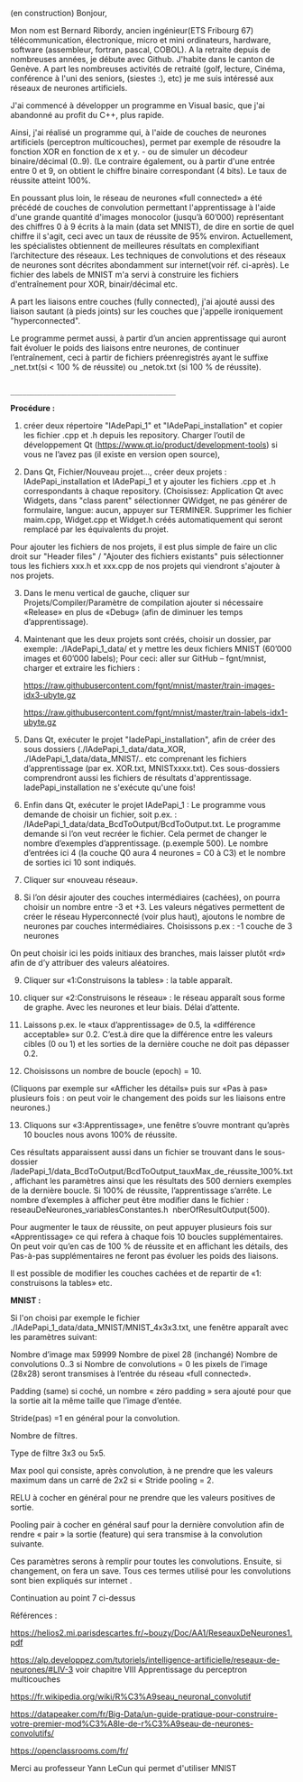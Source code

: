 

﻿(en construction)
Bonjour,
 
Mon nom est Bernard Ribordy, ancien ingénieur(ETS Fribourg 67)  télécommunication, électronique, micro et mini ordinateurs, hardware, software (assembleur, fortran, pascal, COBOL). A la retraite depuis de nombreuses années, je débute avec Github.
J'habite dans le canton de Genève.
A part les nombreuses activités de retraité (golf, lecture, Cinéma, conférence à l'uni des seniors, (siestes :), etc) je me suis intéressé aux réseaux de neurones artificiels. 

J'ai commencé à développer un programme en Visual basic, que j'ai abandonné au profit du C++, plus rapide.

Ainsi, j'ai réalisé un programme qui, à l'aide de couches de neurones artificiels (perceptron multicouches),
permet par exemple de résoudre la fonction XOR en fonction de x et y. - ou de simuler un décodeur binaire/décimal (0..9).
(Le contraire également, ou à partir d'une entrée entre 0 et 9, on obtient le chiffre binaire correspondant (4 bits). Le taux de réussite atteint 100%.

En poussant plus loin, le réseau de neurones «full connected» a été précédé de couches de convolution permettant l'apprentissage à l'aide d'une grande quantité d'images monocolor (jusqu’à 60’000) représentant des chiffres 0 à 9 écrits à la main (data set MNIST), de dire en sortie de quel chiffre il s'agit, ceci avec un taux de réussite de 95% environ.
Actuellement, les spécialistes obtiennent de meilleures résultats en complexifiant l’architecture des réseaux.
Les techniques de convolutions et des réseaux de neurones sont décrites abondamment sur internet(voir réf. ci-après).
Le fichier des labels de MNIST m'a servi à construire les fichiers d'entraînement pour XOR, binair/décimal etc.

A part les liaisons entre couches (fully connected), j'ai ajouté aussi des liaison sautant (à pieds joints) sur les couches que j'appelle ironiquement "hyperconnected".

Le programme permet aussi, à partir d’un ancien apprentissage qui auront fait évoluer le poids des liaisons entre neurones, de continuer l’entraînement, ceci à partir de fichiers préenregistrés ayant le suffixe _net.txt(si < 100 % de réussite) ou _netok.txt (si 100 % de réussite). 

						                   	_________________________________________
								

<strong>Procédure :</strong>

1.  créer deux répertoire "IAdePapi_1" et "IAdePapi_installation" et copier les fichier .cpp et .h depuis les repository.
Charger l’outil de développement Qt (https://www.qt.io/product/development-tools) si vous ne l’avez pas (il existe en version open source),
 

2.  Dans Qt, Fichier/Nouveau projet..., créer deux projets : IAdePapi_installation  et IAdePapi_1 et  y ajouter les fichiers .cpp et .h correspondants à chaque repository.
(Choisissez: Application Qt avec Widgets, dans "class parent" sélectionner QWidget, ne pas générer de formulaire, langue: aucun, appuyer sur TERMINER. Supprimer les fichier maim.cpp, Widget.cpp et Widget.h créés automatiquement qui seront remplacé par les équivalents du projet.

Pour ajouter les fichiers de nos projets, il est plus simple de faire un clic droit sur "Header files" / "Ajouter des fichiers existants" puis sélectionner tous les fichiers xxx.h et xxx.cpp de nos projets qui viendront s'ajouter à nos projets.


3.  Dans le menu vertical de gauche, cliquer sur Projets/Compiler/Paramètre de compilation ajouter si nécessaire «Release» en plus de «Debug» (afin de diminuer les temps d’apprentissage).  

4.	 Maintenant que les deux projets sont créés, choisir un dossier, par exemple: ./IAdePapi_1_data/ et y mettre les deux fichiers MNIST (60’000 images et 60’000 labels); Pour ceci:
aller sur GitHub – fgnt/mnist, charger et extraire les fichiers :

	    https://raw.githubusercontent.com/fgnt/mnist/master/train-images-idx3-ubyte.gz
  	 
	    https://raw.githubusercontent.com/fgnt/mnist/master/train-labels-idx1-ubyte.gz


6.	 Dans Qt, exécuter le projet "IadePapi_installation", afin de créer des sous dossiers (./IAdePapi_1_data/data_XOR, ./IAdePapi_1_data/data_MNIST/.. etc comprenant les fichiers d’apprentissage (par ex. XOR.txt, MNISTxxxx.txt).
Ces sous-dossiers comprendront aussi les fichiers de résultats d'apprentissage.
IadePapi_installation ne s'exécute qu'une fois!

7.	 Enfin dans Qt, exécuter le projet IAdePapi_1 :
Le programme vous demande de choisir un fichier, soit p.ex. : /IAdePapi_1_data/data_BcdToOutput/BcdToOutput.txt.
Le programme demande si l’on veut recréer le fichier. Cela permet de 	changer le nombre d’exemples d’apprentissage.		(p.exemple 500).
Le nombre d’entrées ici 4 (la couche Q0 aura 4 neurones = C0 à C3) et le nombre de sorties ici 10 sont indiqués.
	
8.	 Cliquer sur «nouveau réseau».

9.	 Si l’on désir ajouter des couches intermédiaires (cachées), on pourra choisir un nombre entre -3 et +3. Les valeurs négatives permettent  de créer le réseau Hyperconnecté (voir plus haut),
ajoutons le nombre de neurones par couches intermédiaires. Choisissons p.ex : -1 couche de 3 neurones

On peut choisir ici les poids initiaux des branches, mais laisser plutôt «rd» afin de d’y attribuer des valeurs aléatoires.

9.	 Cliquer sur «1:Construisons la tables» : la table apparaît.

10.  cliquer sur «2:Construisons le réseau» : le réseau apparaît sous forme de graphe. Avec les neurones et leur biais. Délai d’attente.

11.  Laissons p.ex. le «taux d’apprentissage» de 0.5, la «différence acceptable» sur 0.2. C’est.à dire que la différence entre  les valeurs cibles (0 ou 1) et les sorties de la dernière couche ne doit pas dépasser 0.2.

12.  Choisissons un nombre de boucle (epoch)  = 10.	

  (Cliquons par exemple sur «Afficher les détails» puis sur «Pas à pas» plusieurs fois : on peut voir le changement des poids sur les liaisons entre neurones.)

13.  Cliquons sur «3:Apprentissage», une fenêtre s’ouvre montrant qu’après 10 boucles nous avons 100% de réussite.

Ces résultats apparaissent aussi dans un fichier se trouvant dans le sous-dossier
/IadePapi_1/data_BcdToOutput/BcdToOutput_tauxMax_de_réussite_100%.txt, affichant les paramètres ainsi que les résultats des 500 derniers exemples de la dernière boucle. Si 100% de réussite, l’apprentissage s’arrête.
Le nombre d’exemples à afficher peut être modifier dans le fichier :    	reseauDeNeurones_variablesConstantes.h  nberOfResultOutput(500).

Pour augmenter le taux de réussite, on peut appuyer plusieurs fois sur «Apprentissage» ce qui refera à chaque fois
10 boucles supplémentaires.  On peut voir qu’en cas de 100 % de réussite et en affichant les détails,
des Pas-à-pas supplémentaires ne feront pas évoluer les poids des liaisons.

Il est possible de modifier les couches cachées et de repartir de «1: construisons la tables» etc.

<strong>MNIST :</strong>

Si l'on choisi par exemple le fichier ./IAdePapi_1_data/data_MNIST/MNIST_4x3x3.txt, une fenêtre apparaît avec les paramètres suivant:

Nombre d’image max 59999 	    Nombre de pixel 28 (inchangé)	Nombre de convolutions 0..3
si Nombre de convolutions = 0 les pixels de l’image (28x28) seront transmises à l’entrée du réseau «full connected».

Padding (same) si coché, un nombre « zéro padding » sera ajouté pour que la sortie ait la même taille que l’image d’entée. 

Stride(pas) =1 en général pour la convolution.

Nombre de filtres.

Type de filtre 3x3 ou 5x5.

Max pool qui consiste, après convolution, à ne prendre que les valeurs maximum dans un carré de 2x2 si « Stride pooling = 2. 

RELU à cocher en général pour ne prendre que les valeurs positives de sortie.

Pooling pair  à cocher en général sauf pour la dernière convolution afin de rendre « pair » la sortie (feature) qui sera transmise à la convolution suivante.

Ces paramètres serons à remplir pour toutes les convolutions.
Ensuite, si changement, on fera un save.
Tous ces termes utilisé pour les convolutions sont bien expliqués sur internet .

Continuation au point 7 ci-dessus



Références :

https://helios2.mi.parisdescartes.fr/~bouzy/Doc/AA1/ReseauxDeNeurones1.pdf

https://alp.developpez.com/tutoriels/intelligence-artificielle/reseaux-de-neurones/#LIV-3
voir chapitre VIII Apprentissage du perceptron multicouches

https://fr.wikipedia.org/wiki/R%C3%A9seau_neuronal_convolutif

https://datapeaker.com/fr/Big-Data/un-guide-pratique-pour-construire-votre-premier-mod%C3%A8le-de-r%C3%A9seau-de-neurones-convolutifs/

https://openclassrooms.com/fr/

Merci au professeur Yann LeCun qui permet d'utiliser MNIST
